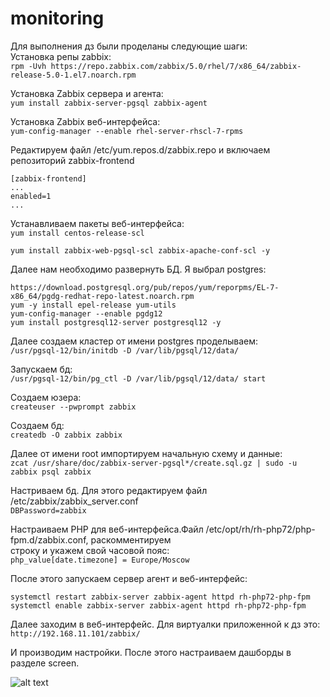# monitoring

Для выполнения дз были проделаны следующие шаги:      
Установка репы zabbix:        
```rpm -Uvh https://repo.zabbix.com/zabbix/5.0/rhel/7/x86_64/zabbix-release-5.0-1.el7.noarch.rpm```      
     
Установка Zabbix сервера и агента:          
```yum install zabbix-server-pgsql zabbix-agent```      
      
Установка Zabbix веб-интерфейса:       
```yum-config-manager --enable rhel-server-rhscl-7-rpms```      
      
Редактируем файл /etc/yum.repos.d/zabbix.repo и включаем репозиторий zabbix-frontend       
```
[zabbix-frontend]
...
enabled=1
...
```      
       
Устанавливаем пакеты веб-интерфейса:       
```yum install centos-release-scl```
        
```yum install zabbix-web-pgsql-scl zabbix-apache-conf-scl -y```
      
Далее нам необходимо развернуть БД. Я выбрал postgres:        
```
https://download.postgresql.org/pub/repos/yum/reporpms/EL-7-x86_64/pgdg-redhat-repo-latest.noarch.rpm
yum -y install epel-release yum-utils
yum-config-manager --enable pgdg12
yum install postgresql12-server postgresql12 -y
```      
      
Далее создаем кластер от имени postgres проделываем:       
```/usr/pgsql-12/bin/initdb -D /var/lib/pgsql/12/data/```       
      
Запускаем бд:        
```/usr/pgsql-12/bin/pg_ctl -D /var/lib/pgsql/12/data/ start```             
      
Создаем юзера:      
```createuser --pwprompt zabbix```      
      
Создаем бд:       
```createdb -O zabbix zabbix```      
      
Далее от имени root импортируем начальную схему и данные:     
```zcat /usr/share/doc/zabbix-server-pgsql*/create.sql.gz | sudo -u zabbix psql zabbix```      
      
Настриваем бд. Для этого редактируем файл /etc/zabbix/zabbix_server.conf       
```DBPassword=zabbix```      
      
Настраиваем PHP для веб-интерфейса.Файл /etc/opt/rh/rh-php72/php-fpm.d/zabbix.conf, раскомментируем        
строку и укажем свой часовой пояс:       
```php_value[date.timezone] = Europe/Moscow```      
      
После этого запускаем сервер агент и веб-интерфейс:            
```
systemctl restart zabbix-server zabbix-agent httpd rh-php72-php-fpm
systemctl enable zabbix-server zabbix-agent httpd rh-php72-php-fpm
```      
     
Далее заходим в веб-интерфейс. Для виртуалки приложенной к дз это:      
```http://192.168.11.101/zabbix/```
          
И производим настройки. После этого настраиваем дашборды в разделе screen.      
        
![alt text](https://github.com/2kw92/monitoring/blob/main/1.PNG?raw=true)